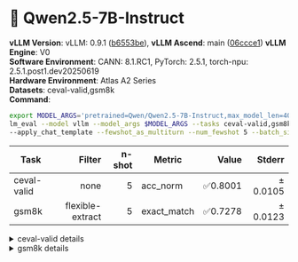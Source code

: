 # 🎯 Qwen2.5-7B-Instruct
**vLLM Version**: vLLM: 0.9.1 ([b6553be](https://github.com/vllm-project/vllm/commit/b6553be1bc75f046b00046a4ad7576364d03c835)), **vLLM Ascend**: main ([06ccce1](https://github.com/vllm-project/vllm-ascend/commit/06ccce1ddf98e7ff37e9a82802cbbd47b7812851))
**vLLM Engine**: V0  
**Software Environment**: CANN: 8.1.RC1, PyTorch: 2.5.1, torch-npu: 2.5.1.post1.dev20250619  
**Hardware Environment**: Atlas A2 Series  
**Datasets**: ceval-valid,gsm8k  
**Command**:  
```bash
export MODEL_ARGS='pretrained=Qwen/Qwen2.5-7B-Instruct,max_model_len=4096,dtype=auto,tensor_parallel_size=2,gpu_memory_utilization=0.6'
lm_eval --model vllm --model_args $MODEL_ARGS --tasks ceval-valid,gsm8k \ 
--apply_chat_template --fewshot_as_multiturn --num_fewshot 5 --batch_size 1
```
  
| Task                  | Filter | n-shot | Metric   | Value   | Stderr |
|-----------------------|-------:|-------:|----------|--------:|-------:|
| ceval-valid                           | none   | 5      | acc_norm | ✅0.8001 | ± 0.0105 |
| gsm8k                                 | flexible-extract | 5      | exact_match | ✅0.7278 | ± 0.0123 |
<details>
<summary>ceval-valid details</summary>

| Task                  | Filter | n-shot | Metric   | Value   | Stderr |
|-----------------------|-------:|-------:|----------|--------:|-------:|
| ceval-valid                           | none   | 5      | acc_norm | ✅0.8001 | ± 0.0105 |
| - ceval-valid_accountant              | none   | 5      | acc    | 0.8776 | ± 0.0473 |
| - ceval-valid_advanced_mathematics    | none   | 5      | acc    | 0.4211 | ± 0.1164 |
| - ceval-valid_art_studies             | none   | 5      | acc    | 0.7273 | ± 0.0787 |
| - ceval-valid_basic_medicine          | none   | 5      | acc    | 0.9474 | ± 0.0526 |
| - ceval-valid_business_administration | none   | 5      | acc    | 0.8485 | ± 0.0634 |
| - ceval-valid_chinese_language_and_literature | none   | 5      | acc    | 0.6087 | ± 0.1041 |
| - ceval-valid_civil_servant           | none   | 5      | acc    | 0.8298 | ± 0.0554 |
| - ceval-valid_clinical_medicine       | none   | 5      | acc    | 0.7727 | ± 0.0914 |
| - ceval-valid_college_chemistry       | none   | 5      | acc    | 0.6250 | ± 0.1009 |
| - ceval-valid_college_economics       | none   | 5      | acc    | 0.7455 | ± 0.0593 |
| - ceval-valid_college_physics         | none   | 5      | acc    | 0.7368 | ± 0.1038 |
| - ceval-valid_college_programming     | none   | 5      | acc    | 0.8649 | ± 0.0570 |
| - ceval-valid_computer_architecture   | none   | 5      | acc    | 0.7143 | ± 0.1010 |
| - ceval-valid_computer_network        | none   | 5      | acc    | 0.6842 | ± 0.1096 |
| - ceval-valid_discrete_mathematics    | none   | 5      | acc    | 0.2500 | ± 0.1118 |
| - ceval-valid_education_science       | none   | 5      | acc    | 0.8621 | ± 0.0652 |
| - ceval-valid_electrical_engineer     | none   | 5      | acc    | 0.6757 | ± 0.0780 |
| - ceval-valid_environmental_impact_assessment_engineer | none   | 5      | acc    | 0.7419 | ± 0.0799 |
| - ceval-valid_fire_engineer           | none   | 5      | acc    | 0.7419 | ± 0.0799 |
| - ceval-valid_high_school_biology     | none   | 5      | acc    | 0.8947 | ± 0.0723 |
| - ceval-valid_high_school_chemistry   | none   | 5      | acc    | 0.7368 | ± 0.1038 |
| - ceval-valid_high_school_chinese     | none   | 5      | acc    | 0.6842 | ± 0.1096 |
| - ceval-valid_high_school_geography   | none   | 5      | acc    | 0.8947 | ± 0.0723 |
| - ceval-valid_high_school_history     | none   | 5      | acc    | 0.9000 | ± 0.0688 |
| - ceval-valid_high_school_mathematics | none   | 5      | acc    | 0.5000 | ± 0.1213 |
| - ceval-valid_high_school_physics     | none   | 5      | acc    | 0.7368 | ± 0.1038 |
| - ceval-valid_high_school_politics    | none   | 5      | acc    | 0.8947 | ± 0.0723 |
| - ceval-valid_ideological_and_moral_cultivation | none   | 5      | acc    | 0.9474 | ± 0.0526 |
| - ceval-valid_law                     | none   | 5      | acc    | 0.6667 | ± 0.0983 |
| - ceval-valid_legal_professional      | none   | 5      | acc    | 0.7391 | ± 0.0936 |
| - ceval-valid_logic                   | none   | 5      | acc    | 0.6364 | ± 0.1050 |
| - ceval-valid_mao_zedong_thought      | none   | 5      | acc    | 0.9583 | ± 0.0417 |
| - ceval-valid_marxism                 | none   | 5      | acc    | 0.9474 | ± 0.0526 |
| - ceval-valid_metrology_engineer      | none   | 5      | acc    | 0.8333 | ± 0.0777 |
| - ceval-valid_middle_school_biology   | none   | 5      | acc    | 0.9524 | ± 0.0476 |
| - ceval-valid_middle_school_chemistry | none   | 5      | acc    | 0.9500 | ± 0.0500 |
| - ceval-valid_middle_school_geography | none   | 5      | acc    | 0.9167 | ± 0.0833 |
| - ceval-valid_middle_school_history   | none   | 5      | acc    | 0.9091 | ± 0.0627 |
| - ceval-valid_middle_school_mathematics | none   | 5      | acc    | 0.6842 | ± 0.1096 |
| - ceval-valid_middle_school_physics   | none   | 5      | acc    | 0.9474 | ± 0.0526 |
| - ceval-valid_middle_school_politics  | none   | 5      | acc    | 1.0000 | ± 0.0000 |
| - ceval-valid_modern_chinese_history  | none   | 5      | acc    | 0.9130 | ± 0.0601 |
| - ceval-valid_operating_system        | none   | 5      | acc    | 0.8421 | ± 0.0859 |
| - ceval-valid_physician               | none   | 5      | acc    | 0.8367 | ± 0.0533 |
| - ceval-valid_plant_protection        | none   | 5      | acc    | 0.8636 | ± 0.0749 |
| - ceval-valid_probability_and_statistics | none   | 5      | acc    | 0.5556 | ± 0.1205 |
| - ceval-valid_professional_tour_guide | none   | 5      | acc    | 0.8966 | ± 0.0576 |
| - ceval-valid_sports_science          | none   | 5      | acc    | 0.9474 | ± 0.0526 |
| - ceval-valid_tax_accountant          | none   | 5      | acc    | 0.8571 | ± 0.0505 |
| - ceval-valid_teacher_qualification   | none   | 5      | acc    | 0.9091 | ± 0.0438 |
| - ceval-valid_urban_and_rural_planner | none   | 5      | acc    | 0.8043 | ± 0.0591 |
| - ceval-valid_veterinary_medicine     | none   | 5      | acc    | 0.8261 | ± 0.0808 |
</details>
<details>
<summary>gsm8k details</summary>

| Task                  | Filter | n-shot | Metric   | Value   | Stderr |
|-----------------------|-------:|-------:|----------|--------:|-------:|
| gsm8k                                 | flexible-extract | 5      | exact_match | ✅0.7278 | ± 0.0123 |
</details>
